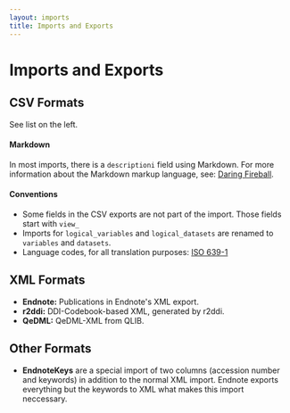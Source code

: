 ```yaml
---
layout: imports
title: Imports and Exports
---
```


Imports and Exports
===================

CSV Formats
-----------

See list on the left.

#### Markdown

In most imports, there is a `descriptioni` field using Markdown. For more
information about the Markdown markup language, see:
[Daring Fireball](http://daringfireball.net/projects/markdown/).

#### Conventions

* Some fields in the CSV exports are not part of the import.
  Those fields start with `view_`
* Imports for `logical_variables` and `logical_datasets` are renamed to
  `variables` and `datasets`.
* Language codes, for all translation purposes: [ISO 639-1](http://en.wikipedia.org/wiki/List_of_ISO_639-1_codes)

XML Formats
-----------

* **Endnote:** Publications in Endnote's XML export.
* **r2ddi:** DDI-Codebook-based XML, generated by r2ddi.
* **QeDML:** QeDML-XML from QLIB.

Other Formats
-------------

* **EndnoteKeys** are a special import of two columns (accession number and
  keywords) in addition to the normal XML import. Endnote exports everything
  but the keywords to XML what makes this import neccessary.
